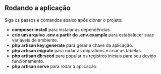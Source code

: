 
## Rodando a aplicação

Siga os passos e comandos abaixo após clonar o projeto:

- **composer install** para instalar as dependências.
- **crie um arquivo .env a partir do .env.example** para estabelecer suas variáveis de ambiente.
- **php artisan key:generate** para gerar a chave da aplicação.
- **php artisan migrate** para rodar as migrations e criar as tabelas.
- **php artisan db:seed** para popular os registros iniciais para seu devido funcionamento.
- **php artisan serve** para rodar a aplicação.
